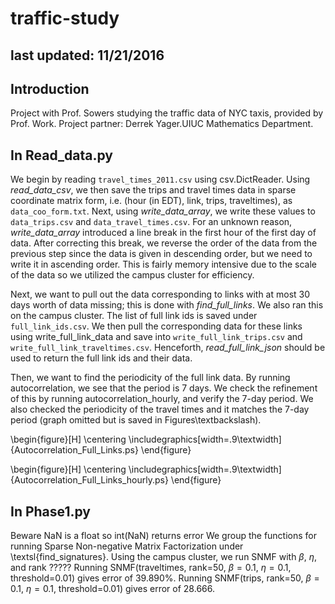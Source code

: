 # traffic-study

## last updated: 11/21/2016

## Introduction
Project with Prof. Sowers studying the traffic data of NYC taxis, provided by Prof. Work. Project partner: Derrek Yager.UIUC Mathematics Department.

## In Read_data.py

We begin by reading `travel_times_2011.csv` using csv.DictReader. Using *read_data_csv*, we then save the trips and travel times data in sparse coordinate matrix form, i.e. (hour (in EDT), link, trips, traveltimes), as `data_coo_form.txt`. Next, using *write_data_array*, we write these values to `data_trips.csv` and `data_travel_times.csv`. For an unknown reason, *write_data_array* introduced a line break in the first hour of the first day of data. After correcting this break, we reverse the order of the data from the previous step since the data is given in descending order, but we need to write it in ascending order. This is fairly memory intensive due to the scale of the data so we utilized the campus cluster for efficiency.

Next, we want to pull out the data corresponding to links with at most 30 days worth of data missing; this is done with *find_full_links*. We also ran this on the campus cluster. The list of full link ids is saved under `full_link_ids.csv`. We then pull the corresponding data for these links using write_full_link_data and save into `write_full_link_trips.csv` and `write_full_link_traveltimes.csv`. Henceforth, *read_full_link_json* should be used to return the full link ids and their data.

Then, we want to find the periodicity of the full link data. By running autocorrelation, we see that the period is 7 days. We check the refinement of this by running autocorrelation_hourly, and verify the 7-day period. We also checked the periodicity of the travel times and it matches the 7-day period (graph omitted but is saved in Figures\textbackslash).

\begin{figure}[H] \centering \includegraphics[width=.9\textwidth]{Autocorrelation_Full_Links.ps} \end{figure}

\begin{figure}[H] \centering \includegraphics[width=.9\textwidth]{Autocorrelation_Full_Links_hourly.ps} \end{figure}

## In Phase1.py
 Beware NaN is a float so int(NaN) returns error We group the functions for running Sparse Non-negative Matrix Factorization under \textsl{find_signatures}. Using the campus cluster, we run SNMF with $\beta$, $\eta$, and rank ????? Running SNMF(traveltimes, rank=50, $\beta=0.1$, $\eta=0.1$, threshold=$0.01$) gives error of 39.890\%. Running SNMF(trips, rank=50, $\beta=0.1$, $\eta=0.1$, threshold=$0.01$) gives error of 28.666.

